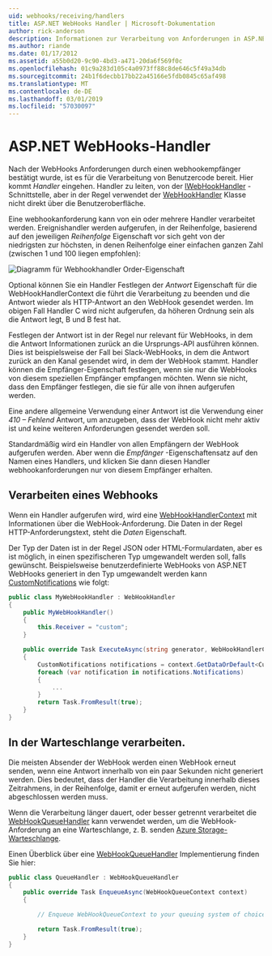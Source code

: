 ```yaml
---
uid: webhooks/receiving/handlers
title: ASP.NET WebHooks Handler | Microsoft-Dokumentation
author: rick-anderson
description: Informationen zur Verarbeitung von Anforderungen in ASP.NET WebHooks.
ms.author: riande
ms.date: 01/17/2012
ms.assetid: a55b0d20-9c90-4bd3-a471-20da6f569f0c
ms.openlocfilehash: 01c9a283d105c4a0973ff88c8de646c5f49a34db
ms.sourcegitcommit: 24b1f6decbb17bb22a45166e5fdb0845c65af498
ms.translationtype: MT
ms.contentlocale: de-DE
ms.lasthandoff: 03/01/2019
ms.locfileid: "57030097"
---
```

# <a name="aspnet-webhooks-handlers"></a>ASP.NET WebHooks-Handler

Nach der WebHooks Anforderungen durch einen webhookempfänger bestätigt wurde, ist es für die Verarbeitung von Benutzercode bereit. Hier kommt *Handler* eingehen. Handler zu leiten, von der [IWebHookHandler](https://github.com/aspnet/WebHooks/blob/master/src/Microsoft.AspNet.WebHooks.Receivers/WebHooks/WebHookHandler.cs) -Schnittstelle, aber in der Regel verwendet der [WebHookHandler](https://github.com/aspnet/WebHooks/blob/master/src/Microsoft.AspNet.WebHooks.Receivers/WebHooks/WebHookHandler.cs) Klasse nicht direkt über die Benutzeroberfläche.

Eine webhookanforderung kann von ein oder mehrere Handler verarbeitet werden. Ereignishandler werden aufgerufen, in der Reihenfolge, basierend auf den jeweiligen *Reihenfolge* Eigenschaft vor sich geht von der niedrigsten zur höchsten, in denen Reihenfolge einer einfachen ganzen Zahl (zwischen 1 und 100 liegen empfohlen):

![Diagramm für Webhookhandler Order-Eigenschaft](_static/Handlers.png)

Optional können Sie ein Handler Festlegen der *Antwort* Eigenschaft für die WebHookHandlerContext die führt die Verarbeitung zu beenden und die Antwort wieder als HTTP-Antwort an den WebHook gesendet werden. Im obigen Fall Handler C wird nicht aufgerufen, da höheren Ordnung sein als die Antwort legt, B und B fest hat.

Festlegen der Antwort ist in der Regel nur relevant für WebHooks, in dem die Antwort Informationen zurück an die Ursprungs-API ausführen können. Dies ist beispielsweise der Fall bei Slack-WebHooks, in dem die Antwort zurück an den Kanal gesendet wird, in dem der WebHook stammt. Handler können die Empfänger-Eigenschaft festlegen, wenn sie nur die WebHooks von diesem speziellen Empfänger empfangen möchten. Wenn sie nicht, dass den Empfänger festlegen, die sie für alle von ihnen aufgerufen werden.

Eine andere allgemeine Verwendung einer Antwort ist die Verwendung einer *410 – Fehlend* Antwort, um anzugeben, dass der WebHook nicht mehr aktiv ist und keine weiteren Anforderungen gesendet werden soll.

Standardmäßig wird ein Handler von allen Empfängern der WebHook aufgerufen werden. Aber wenn die *Empfänger* -Eigenschaftensatz auf den Namen eines Handlers, und klicken Sie dann diesen Handler webhookanforderungen nur von diesem Empfänger erhalten.

## <a name="processing-a-webhook"></a>Verarbeiten eines Webhooks

Wenn ein Handler aufgerufen wird, wird eine [WebHookHandlerContext](https://github.com/aspnet/WebHooks/blob/master/src/Microsoft.AspNet.WebHooks.Receivers/WebHooks/WebHookHandlerContext.cs) mit Informationen über die WebHook-Anforderung. Die Daten in der Regel HTTP-Anforderungstext, steht die *Daten* Eigenschaft.

Der Typ der Daten ist in der Regel JSON oder HTML-Formulardaten, aber es ist möglich, in einen spezifischeren Typ umgewandelt werden soll, falls gewünscht. Beispielsweise benutzerdefinierte WebHooks von ASP.NET WebHooks generiert in den Typ umgewandelt werden kann [CustomNotifications](https://github.com/aspnet/WebHooks/blob/master/src/Microsoft.AspNet.WebHooks.Receivers.Custom/WebHooks/CustomNotifications.cs) wie folgt:

```csharp
public class MyWebHookHandler : WebHookHandler
{
    public MyWebHookHandler()
    {
        this.Receiver = "custom";
    }

    public override Task ExecuteAsync(string generator, WebHookHandlerContext context)
    {
        CustomNotifications notifications = context.GetDataOrDefault<CustomNotifications>();
        foreach (var notification in notifications.Notifications)
        {
            ...
        }
        return Task.FromResult(true);
    }
}
```

  ## <a name="queued-processing"></a>In der Warteschlange verarbeiten.

Die meisten Absender der WebHook werden einen WebHook erneut senden, wenn eine Antwort innerhalb von ein paar Sekunden nicht generiert werden. Dies bedeutet, dass der Handler die Verarbeitung innerhalb dieses Zeitrahmens, in der Reihenfolge, damit er erneut aufgerufen werden, nicht abgeschlossen werden muss.

Wenn die Verarbeitung länger dauert, oder besser getrennt verarbeitet die [WebHookQueueHandler](https://github.com/aspnet/WebHooks/blob/master/src/Microsoft.AspNet.WebHooks.Receivers/WebHooks/WebHookQueueHandler.cs) kann verwendet werden, um die WebHook-Anforderung an eine Warteschlange, z. B. senden [Azure Storage-Warteschlange](https://msdn.microsoft.com/library/azure/dd179353.aspx).

Einen Überblick über eine [WebHookQueueHandler](https://github.com/aspnet/WebHooks/blob/master/src/Microsoft.AspNet.WebHooks.Receivers/WebHooks/WebHookQueueHandler.cs) Implementierung finden Sie hier:

```csharp
public class QueueHandler : WebHookQueueHandler
{
    public override Task EnqueueAsync(WebHookQueueContext context)
    {

        // Enqueue WebHookQueueContext to your queuing system of choice

        return Task.FromResult(true);
    }
}
```
